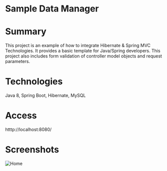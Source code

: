Sample Data Manager
================

# Summary
This project is an example of how to integrate Hibernate & Spring MVC Technologies. It provides a basic template for Java/Spring developers. This project also includes form validation of controller model objects and request parameters.

# Technologies
Java 8, Spring Boot, Hibernate, MySQL

# Access
htttp://localhost:8080/

# Screenshots
![Home](https://github.com/conorheffron/ironoc-hibernate/blob/dev/screenshots/DBManager.png?raw=true "Home Page")
